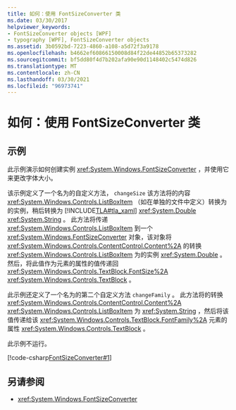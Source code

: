```yaml
---
title: 如何：使用 FontSizeConverter 类
ms.date: 03/30/2017
helpviewer_keywords:
- FontSizeConverter objects [WPF]
- typography [WPF], FontSizeConverter objects
ms.assetid: 3b0592bd-7223-4860-a108-a5d72f3a9178
ms.openlocfilehash: b4662ef60866150008d84f22de44852b65373282
ms.sourcegitcommit: bf5dd80f4d7b202afa90e90d1148402c5474d826
ms.translationtype: MT
ms.contentlocale: zh-CN
ms.lasthandoff: 03/30/2021
ms.locfileid: "96973741"
---
```

# <a name="how-to-use-the-fontsizeconverter-class"></a>如何：使用 FontSizeConverter 类
## <a name="example"></a>示例  
 此示例演示如何创建实例 <xref:System.Windows.FontSizeConverter> ，并使用它来更改字体大小。  
  
 该示例定义了一个名为的自定义方法， `changeSize` 该方法将的内容 <xref:System.Windows.Controls.ListBoxItem> （如在单独的文件中定义）转换为的实例，稍后转换为 [!INCLUDE[TLA#tla_xaml](../../../includes/tlasharptla-xaml-md.md)] <xref:System.Double> <xref:System.String> 。 此方法将传递 <xref:System.Windows.Controls.ListBoxItem> 到一个 <xref:System.Windows.FontSizeConverter> 对象，该对象将 <xref:System.Windows.Controls.ContentControl.Content%2A> 的转换 <xref:System.Windows.Controls.ListBoxItem> 为的实例 <xref:System.Double> 。 然后，将此值作为元素的属性的值传递回 <xref:System.Windows.Controls.TextBlock.FontSize%2A> <xref:System.Windows.Controls.TextBlock> 。  
  
 此示例还定义了一个名为的第二个自定义方法 `changeFamily` 。 此方法将的转换 <xref:System.Windows.Controls.ContentControl.Content%2A> <xref:System.Windows.Controls.ListBoxItem> 为 <xref:System.String> ，然后将该值传递给该 <xref:System.Windows.Controls.TextBlock.FontFamily%2A> 元素的属性 <xref:System.Windows.Controls.TextBlock> 。  
  
 此示例不运行。  
  
 [!code-csharp[FontSizeConverter#1](~/samples/snippets/csharp/VS_Snippets_Wpf/FontSizeConverter/CSharp/Window1.xaml.cs#1)]  
  
## <a name="see-also"></a>另请参阅

- <xref:System.Windows.FontSizeConverter>
